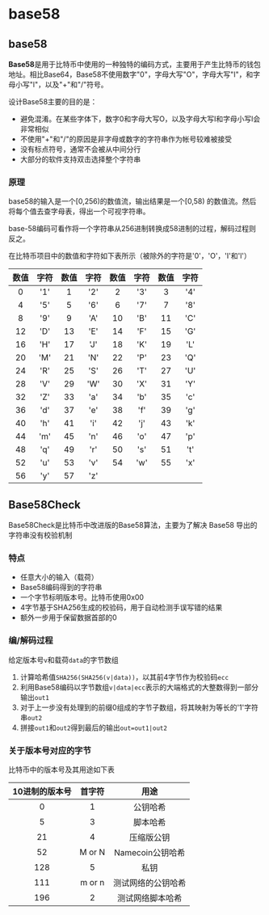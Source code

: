 # base58

## base58 

**Base58**是用于比特币中使用的一种独特的编码方式，主要用于产生比特币的钱包地址。相比Base64，Base58不使用数字"0"，字母大写"O"，字母大写"I"，和字母小写"l"，以及"+"和"/"符号。

设计Base58主要的目的是：  
+ 避免混淆。在某些字体下，数字0和字母大写O，以及字母大写I和字母小写l会非常相似  
+ 不使用"+"和"/"的原因是非字母或数字的字符串作为帐号较难被接受  
+ 没有标点符号，通常不会被从中间分行
+ 大部分的软件支持双击选择整个字符串

### 原理  
base58的输入是一个[0,256)的数值流，输出结果是一个[0,58) 的数值流。然后将每个值去查字母表，得出一个可视字符串。

base-58编码可看作将一个字符串从256进制转换成58进制的过程，解码过程则反之。

在比特币项目中的数值和字符如下表所示（被除外的字符是'0'，'O'，'I'和'l'）   

数值  | 字符  | 数值  | 字符  | 数值  | 字符  | 数值  | 字符  |
:----:|:-----:|:-----:|:-----:|:-----:|:-----:|:-----:|:-----:|
  0   |  '1'  |   1   |  '2'  |   2   |  '3'  |   3   |  '4'  |
  4   |  '5'  |   5   |  '6'  |   6   |  '7'  |   7   |  '8'  |
  8   |  '9'  |   9   |  'A'  |  10   |  'B'  |  11   |  'C'  |
  12  |  'D'  |  13   |  'E'  |  14   |  'F'  |  15   |  'G'  |
  16  |  'H'  |  17   |  'J'  |  18   |  'K'  |  19   |  'L'  |
  20  |  'M'  |  21   |  'N'  |  22   |  'P'  |  23   |  'Q'  |
  24  |  'R'  |  25   |  'S'  |  26   |  'T'  |  27   |  'U'  |
  28  |  'V'  |  29   |  'W'  |  30   |  'X'  |  31   |  'Y'  |
  32  |  'Z'  |  33   |  'a'  |  34   |  'b'  |  35   |  'c'  |  
  36  |  'd'  |  37   |  'e'  |  38   |  'f'  |  39   |  'g'  |
  40  |  'h'  |  41   |  'i'  |  42   |  'j'  |  43   |  'k'  |
  44  |  'm'  |  45   |  'n'  |  46   |  'o'  |  47   |  'p'  |
  48  |  'q'  |  49   |  'r'  |  50   |  's'  |  51   |  't'  |
  52  |  'u'  |  53   |  'v'  |  54   |  'w'  |  55   |  'x'  |
  56  |  'y'  |  57   |  'z'  |

## Base58Check  
Base58Check是比特币中改进版的Base58算法，主要为了解决 Base58 导出的字符串没有校验机制

### 特点  
+ 任意大小的输入（载荷）  
+ Base58编码得到的字符串  
+ 一个字节标明版本号。比特币使用0x00  
+ 4字节基于SHA256生成的校验码，用于自动检测手误写错的结果    
+ 额外一步用于保留数据首部的0  

### 编/解码过程  
给定版本号`v`和载荷`data`的字节数组  

1. 计算哈希值`SHA256(SHA256(v|data))`，以其前4字节作为校验码`ecc`  
2. 利用Base58编码以字节数组`v|data|ecc`表示的大端格式的大整数得到一部分输出`out1`  
3. 对于上一步没有处理到的前缀0组成的字节子数组，将其映射为等长的'1'字符串`out2`  
4. 拼接`out1`和`out2`得到最后的输出`out=out1|out2`  

### 关于版本号对应的字节  
比特币中的版本号及其用途如下表  

10进制的版本号 | 首字符  | 用途
:-------------:|:-------:|:-------------------:
0              | 1       | 公钥哈希
5              | 3       | 脚本哈希 
21             | 4       | 压缩版公钥
52             | M or N  | Namecoin公钥哈希 
128            | 5       | 私钥 
111            | m or n  | 测试网络的公钥哈希 
196            | 2       | 测试网络脚本哈希 